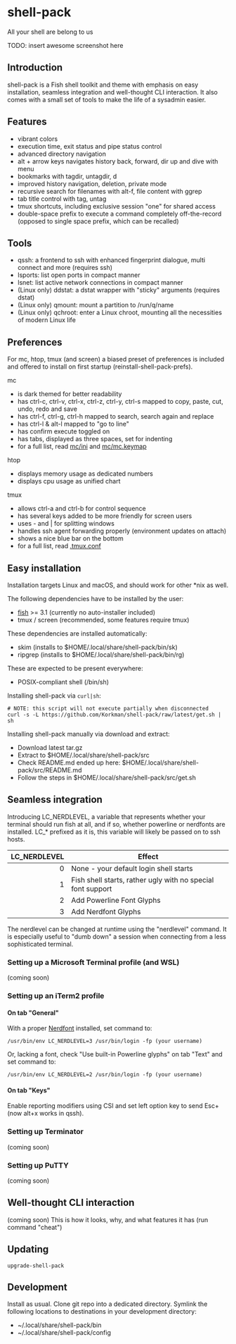 # shell-pack
All your shell are belong to us

TODO: insert awesome screenshot here

## Introduction
shell-pack is a Fish shell toolkit and theme with emphasis on easy installation, seamless integration and well-thought CLI interaction. It also comes with a small set of tools to make the life of a sysadmin easier.

## Features
 * vibrant colors
 * execution time, exit status and pipe status control
 * advanced directory navigation
  * alt + arrow keys navigates history back, forward, dir up and dive with menu
  * bookmarks with tagdir, untagdir, d
 * improved history navigation, deletion, private mode
 * recursive search for filenames with alt-f, file content with ggrep
 * tab title control with tag, untag
 * tmux shortcuts, including exclusive session "one" for shared access
 * double-space prefix to execute a command completely off-the-record (opposed to single space prefix, which can be recalled)

## Tools
 * qssh: a frontend to ssh with enhanced fingerprint dialogue, multi connect and more (requires ssh)
 * lsports: list open ports in compact manner
 * lsnet: list active network connections in compact manner
 * (Linux only) ddstat: a dstat wrapper with "sticky" arguments (requires dstat)
 * (Linux only) qmount: mount a partition to /run/q/name
 * (Linux only) qchroot: enter a Linux chroot, mounting all the necessities of modern Linux life

## Preferences
For mc, htop, tmux (and screen) a biased preset of preferences is included and offered to install on first startup (reinstall-shell-pack-prefs).

mc
* is dark themed for better readability
* has ctrl-c, ctrl-v, ctrl-x, ctrl-z, ctrl-y, ctrl-s mapped to copy, paste, cut, undo, redo and save
* has ctrl-f, ctrl-g, ctrl-h mapped to search, search again and replace
* has ctrl-l & alt-l mapped to "go to line"
* has confirm execute toggled on
* has tabs, displayed as three spaces, set for indenting
* for a full list, read [mc/ini](mc/ini) and [mc/mc.keymap](mc/mc.keymap)

htop
* displays memory usage as dedicated numbers
* displays cpu usage as unified chart

tmux
* allows ctrl-a and ctrl-b for control sequence
* has several keys added to be more friendly for screen users
* uses - and | for splitting windows
* handles ssh agent forwarding properly (environment updates on attach)
* shows a nice blue bar on the bottom
* for a full list, read [.tmux.conf](config/.tmux.conf)

## Easy installation
Installation targets Linux and macOS, and should work for other \*nix as well.

The following dependencies have to be installed by the user:
 * [fish](https://fishshell.com/) >= 3.1 (currently no auto-installer included)
 * tmux / screen (recommended, some features require tmux)

These dependencies are installed automatically:
 * skim (installs to $HOME/.local/share/shell-pack/bin/sk)
 * ripgrep (installs to $HOME/.local/share/shell-pack/bin/rg)

These are expected to be present everywhere:
 * POSIX-compliant shell (/bin/sh)

Installing shell-pack via ```curl|sh```:
```
# NOTE: this script will not execute partially when disconnected
curl -s -L https://github.com/Korkman/shell-pack/raw/latest/get.sh | sh
```

Installing shell-pack manually via download and extract:
 * Download latest tar.gz
 * Extract to $HOME/.local/share/shell-pack/src
 * Check README.md ended up here: $HOME/.local/share/shell-pack/src/README.md
 * Follow the steps in $HOME/.local/share/shell-pack/src/get.sh

## Seamless integration
Introducing LC_NERDLEVEL, a variable that represents whether your terminal should run fish at all, and if so, whether powerline or nerdfonts are installed. LC_* prefixed as it is, this variable will likely be passed on to ssh hosts.

|LC_NERDLEVEL|Effect     |
|-----------:|-----------|
|           0|None - your default login shell starts|
|           1|Fish shell starts, rather ugly with no special font support|
|           2|Add Powerline Font Glyphs|
|           3|Add Nerdfont Glyphs|

The nerdlevel can be changed at runtime using the "nerdlevel" command. It is especially useful to "dumb down" a session when connecting from a less sophisticated terminal.

### Setting up a Microsoft Terminal profile (and WSL)
(coming soon)

### Setting up an iTerm2 profile

#### On tab "General"
With a proper [Nerdfont](https://www.nerdfonts.com) installed, set command to:
```
/usr/bin/env LC_NERDLEVEL=3 /usr/bin/login -fp (your username)
```
Or, lacking a font, check "Use built-in Powerline glyphs" on tab "Text" and set command to:
```
/usr/bin/env LC_NERDLEVEL=2 /usr/bin/login -fp (your username)
```

#### On tab "Keys"
Enable reporting modifiers using CSI and set left option key to send Esc+ (now alt+x works in qssh).

### Setting up Terminator
(coming soon)

### Setting up PuTTY
(coming soon)

## Well-thought CLI interaction
(coming soon)
This is how it looks, why, and what features it has (run command "cheat")

## Updating
```
upgrade-shell-pack
```

## Development

Install as usual. Clone git repo into a dedicated directory. Symlink the following locations to destinations in your development directory:
 * ~/.local/share/shell-pack/bin
 * ~/.local/share/shell-pack/config
